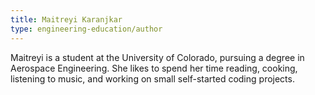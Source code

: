 ```yaml
---
title: Maitreyi Karanjkar
type: engineering-education/author
---
```

Maitreyi is a student at the University of Colorado, pursuing a degree in Aerospace Engineering. She likes to spend her time reading, cooking, listening to music, and working on small self-started coding projects.

